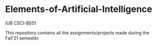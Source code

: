 # Elements-of-Artificial-Intelligence
IUB CSCI-B551

This repository contains all the assignments/projects made during the Fall'21 semester.
